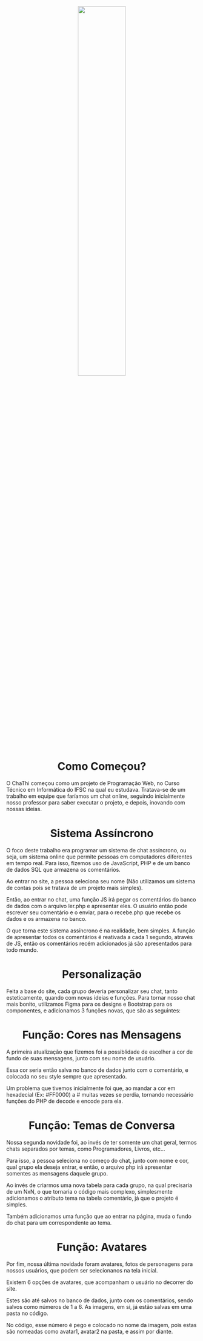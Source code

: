 <div align="center">
<img style="width: 50%;" src="https://github.com/Thiago0808/ChaThi/assets/141963700/f84a5060-26e0-4e1d-b9c4-27e630621320" />
</div>

<h1 align="center">Como Começou?</h1>
O ChaThi começou como um projeto de Programação Web, no Curso Técnico em Informática do IFSC na qual eu estudava. Tratava-se de um trabalho em equipe que faríamos um chat online, seguindo inicialmente nosso professor para saber executar o projeto, e depois, inovando com nossas ideias.

<h1 align="center">Sistema Assíncrono</h1>
O foco deste trabalho era programar um sistema de chat assíncrono, ou seja, um sistema online que permite pessoas em computadores diferentes em tempo real. Para isso, fizemos uso de JavaScript, PHP e de um banco de dados SQL que armazena os comentários. 

Ao entrar no site, a pessoa seleciona seu nome (Não utilizamos um sistema de contas pois se tratava de um projeto mais simples).

Então, ao entrar no chat, uma função JS irá pegar os comentários do banco de dados com o arquivo ler.php e apresentar eles. O usuário então pode escrever seu comentário e o enviar, para o recebe.php que recebe os dados e os armazena no banco.

O que torna este sistema assíncrono é na realidade, bem simples. A função de apresentar todos os comentários é reativada a cada 1 segundo, através de JS, então os comentários recém adicionados já são apresentados para todo mundo.

<h1 align="center">Personalização</h1>
Feita a base do site, cada grupo deveria personalizar seu chat, tanto esteticamente, quando com novas ideias e funções. Para tornar nosso chat mais bonito, utilizamos Figma para os designs e Bootstrap para os componentes, e adicionamos 3 funções novas, que são as seguintes:

<h1 align="center">Função: Cores nas Mensagens</h1>
A primeira atualização que fizemos foi a possiblidade de escolher a cor de fundo de suas mensagens, junto com seu nome de usuário.

Essa cor seria então salva no banco de dados junto com o comentário, e colocada no seu style sempre que apresentado.

Um problema que tivemos inicialmente foi que, ao mandar a cor em hexadecial (Ex: #FF0000) a # muitas vezes se perdia, tornando necessário funções do PHP de decode e encode para ela.

<h1 align="center">Função: Temas de Conversa</h1>
Nossa segunda novidade foi, ao invés de ter somente um chat geral, termos chats separados por temas, como Programadores, Livros, etc...

Para isso, a pessoa seleciona no começo do chat, junto com nome e cor, qual grupo ela deseja entrar, e então, o arquivo php irá apresentar somentes as mensagens daquele grupo.

Ao invés de criarmos uma nova tabela para cada grupo, na qual precisaria de um NxN, o que tornaria o código mais complexo, simplesmente adicionamos o atributo tema na tabela comentário, já que o projeto é simples.

Também adicionamos uma função que ao entrar na página, muda o fundo do chat para um correspondente ao tema.

<h1 align="center">Função: Avatares</h1>
Por fim, nossa última novidade foram avatares, fotos de personagens para nossos usuários, que podem ser selecionanos na tela inicial.

Existem 6 opções de avatares, que acompanham o usuário no decorrer do site.

Estes são até salvos no banco de dados, junto com os comentários, sendo salvos como números de 1 a 6. As imagens, em si, já estão salvas em uma pasta no código.

No código, esse número é pego e colocado no nome da imagem, pois estas são nomeadas como avatar1, avatar2 na pasta, e assim por diante.
